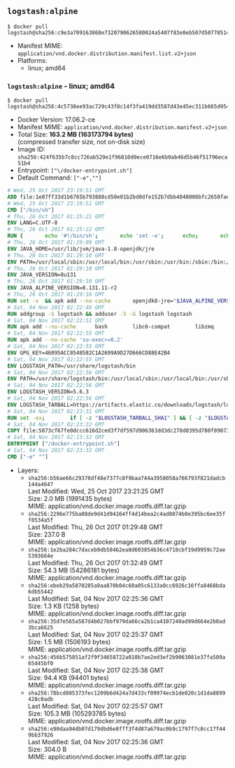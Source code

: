 ## `logstash:alpine`

```console
$ docker pull logstash@sha256:c9e3a709163868e7320790626580024a5407f83e0eb507d50778514f330b9641
```

-	Manifest MIME: `application/vnd.docker.distribution.manifest.list.v2+json`
-	Platforms:
	-	linux; amd64

### `logstash:alpine` - linux; amd64

```console
$ docker pull logstash@sha256:4c5738ee93ac729c43f8c14f3fa419dd3587d43e45ec311b665d954ae4abc544
```

-	Docker Version: 17.06.2-ce
-	Manifest MIME: `application/vnd.docker.distribution.manifest.v2+json`
-	Total Size: **163.2 MB (163173794 bytes)**  
	(compressed transfer size, not on-disk size)
-	Image ID: `sha256:424f635b7c8cc726ab529e1f96810d0ece0716e6b0ab46d5b46f51796eca51b4`
-	Entrypoint: `["\/docker-entrypoint.sh"]`
-	Default Command: `["-e",""]`

```dockerfile
# Wed, 25 Oct 2017 23:19:51 GMT
ADD file:1e87ff33d1b6765b793888cd50e01b2bd0dfe152b7dbb4048008bfc2658faea7 in / 
# Wed, 25 Oct 2017 23:19:51 GMT
CMD ["/bin/sh"]
# Thu, 26 Oct 2017 01:25:21 GMT
ENV LANG=C.UTF-8
# Thu, 26 Oct 2017 01:25:22 GMT
RUN { 		echo '#!/bin/sh'; 		echo 'set -e'; 		echo; 		echo 'dirname "$(dirname "$(readlink -f "$(which javac || which java)")")"'; 	} > /usr/local/bin/docker-java-home 	&& chmod +x /usr/local/bin/docker-java-home
# Thu, 26 Oct 2017 01:29:09 GMT
ENV JAVA_HOME=/usr/lib/jvm/java-1.8-openjdk/jre
# Thu, 26 Oct 2017 01:29:10 GMT
ENV PATH=/usr/local/sbin:/usr/local/bin:/usr/sbin:/usr/bin:/sbin:/bin:/usr/lib/jvm/java-1.8-openjdk/jre/bin:/usr/lib/jvm/java-1.8-openjdk/bin
# Thu, 26 Oct 2017 01:29:10 GMT
ENV JAVA_VERSION=8u131
# Thu, 26 Oct 2017 01:29:10 GMT
ENV JAVA_ALPINE_VERSION=8.131.11-r2
# Thu, 26 Oct 2017 01:29:16 GMT
RUN set -x 	&& apk add --no-cache 		openjdk8-jre="$JAVA_ALPINE_VERSION" 	&& [ "$JAVA_HOME" = "$(docker-java-home)" ]
# Sat, 04 Nov 2017 02:22:46 GMT
RUN addgroup -S logstash && adduser -S -G logstash logstash
# Sat, 04 Nov 2017 02:22:51 GMT
RUN apk add --no-cache 		bash 		libc6-compat 		libzmq
# Sat, 04 Nov 2017 02:22:55 GMT
RUN apk add --no-cache 'su-exec>=0.2'
# Sat, 04 Nov 2017 02:22:55 GMT
ENV GPG_KEY=46095ACC8548582C1A2699A9D27D666CD88E42B4
# Sat, 04 Nov 2017 02:22:55 GMT
ENV LOGSTASH_PATH=/usr/share/logstash/bin
# Sat, 04 Nov 2017 02:22:56 GMT
ENV PATH=/usr/share/logstash/bin:/usr/local/sbin:/usr/local/bin:/usr/sbin:/usr/bin:/sbin:/bin:/usr/lib/jvm/java-1.8-openjdk/jre/bin:/usr/lib/jvm/java-1.8-openjdk/bin
# Sat, 04 Nov 2017 02:22:56 GMT
ENV LOGSTASH_VERSION=5.6.3
# Sat, 04 Nov 2017 02:22:56 GMT
ENV LOGSTASH_TARBALL=https://artifacts.elastic.co/downloads/logstash/logstash-5.6.3.tar.gz LOGSTASH_TARBALL_ASC=https://artifacts.elastic.co/downloads/logstash/logstash-5.6.3.tar.gz.asc LOGSTASH_TARBALL_SHA1=9a47baec72e76eef23d908fae8b94ff3497e569f
# Sat, 04 Nov 2017 02:23:31 GMT
RUN set -ex; 		if [ -z "$LOGSTASH_TARBALL_SHA1" ] && [ -z "$LOGSTASH_TARBALL_ASC" ]; then 		echo >&2 'error: have neither a SHA1 _or_ a signature file -- cannot verify download!'; 		exit 1; 	fi; 		apk add --no-cache --virtual .fetch-deps 		ca-certificates 		gnupg 		openssl 		tar 	; 		wget -O logstash.tar.gz "$LOGSTASH_TARBALL"; 		if [ "$LOGSTASH_TARBALL_SHA1" ]; then 		echo "$LOGSTASH_TARBALL_SHA1 *logstash.tar.gz" | sha1sum -c -; 	fi; 		if [ "$LOGSTASH_TARBALL_ASC" ]; then 		wget -O logstash.tar.gz.asc "$LOGSTASH_TARBALL_ASC"; 		export GNUPGHOME="$(mktemp -d)"; 		gpg --keyserver ha.pool.sks-keyservers.net --recv-keys "$GPG_KEY"; 		gpg --batch --verify logstash.tar.gz.asc logstash.tar.gz; 		rm -rf "$GNUPGHOME" logstash.tar.gz.asc; 	fi; 		dir="$(dirname "$LOGSTASH_PATH")"; 		mkdir -p "$dir"; 	tar -xf logstash.tar.gz --strip-components=1 -C "$dir"; 	rm logstash.tar.gz; 		apk del .fetch-deps; 		export LS_SETTINGS_DIR="$dir/config"; 	if [ -f "$LS_SETTINGS_DIR/log4j2.properties" ]; then 		cp "$LS_SETTINGS_DIR/log4j2.properties" "$LS_SETTINGS_DIR/log4j2.properties.dist"; 		truncate -s 0 "$LS_SETTINGS_DIR/log4j2.properties"; 	fi; 		for userDir in 		"$dir/config" 		"$dir/data" 	; do 		if [ -d "$userDir" ]; then 			chown -R logstash:logstash "$userDir"; 		fi; 	done; 		logstash --version
# Sat, 04 Nov 2017 02:23:32 GMT
COPY file:5073cf67fe0dccc616d2ced3f7df597d906363dd3dc278d0395d780f89073ce8 in / 
# Sat, 04 Nov 2017 02:23:32 GMT
ENTRYPOINT ["/docker-entrypoint.sh"]
# Sat, 04 Nov 2017 02:23:32 GMT
CMD ["-e" ""]
```

-	Layers:
	-	`sha256:b56ae66c29370df48e7377c8f9baa744a3958058a766793f821dadcb144a4647`  
		Last Modified: Wed, 25 Oct 2017 23:21:25 GMT  
		Size: 2.0 MB (1991435 bytes)  
		MIME: application/vnd.docker.image.rootfs.diff.tar.gzip
	-	`sha256:2296e775ba08de9d41d94164ff4d14bea2c4ad0074b0e395bc6ee35ff0534a5f`  
		Last Modified: Thu, 26 Oct 2017 01:29:48 GMT  
		Size: 237.0 B  
		MIME: application/vnd.docker.image.rootfs.diff.tar.gzip
	-	`sha256:1e2ba284c7daceb9db58462ea8d603854b36c4718cbf19d9959c72ae5393664e`  
		Last Modified: Thu, 26 Oct 2017 01:32:49 GMT  
		Size: 54.3 MB (54286181 bytes)  
		MIME: application/vnd.docker.image.rootfs.diff.tar.gzip
	-	`sha256:ebeb29a5870285a9aa870b04c60a05c6133a0cc6926c16ffa8468bda6db55442`  
		Last Modified: Sat, 04 Nov 2017 02:25:36 GMT  
		Size: 1.3 KB (1258 bytes)  
		MIME: application/vnd.docker.image.rootfs.diff.tar.gzip
	-	`sha256:35d7e565a587d4b027bbf979da66ca2b1ca4107240ad99d664e2b0ad3bca6625`  
		Last Modified: Sat, 04 Nov 2017 02:25:37 GMT  
		Size: 1.5 MB (1506193 bytes)  
		MIME: application/vnd.docker.image.rootfs.diff.tar.gzip
	-	`sha256:456b575851af2f9f34658722a010b7ae2ed3ef2b9063081e37fa509a65d45bf0`  
		Last Modified: Sat, 04 Nov 2017 02:25:38 GMT  
		Size: 94.4 KB (94401 bytes)  
		MIME: application/vnd.docker.image.rootfs.diff.tar.gzip
	-	`sha256:78bcd805373fec1209b6d424a7d433cf09974ecb1de020c1d1da8899428c0adb`  
		Last Modified: Sat, 04 Nov 2017 02:25:57 GMT  
		Size: 105.3 MB (105293785 bytes)  
		MIME: application/vnd.docker.image.rootfs.diff.tar.gzip
	-	`sha256:e90daa94db07d179dbd6e8fff3f4d87a679ac0b9c1797f7c8cc17f449bb37926`  
		Last Modified: Sat, 04 Nov 2017 02:25:36 GMT  
		Size: 304.0 B  
		MIME: application/vnd.docker.image.rootfs.diff.tar.gzip
